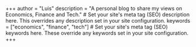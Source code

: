 +++
author = "Luis"
description = "A personal blog to share my views on Economics, Finance and Tech." # Set your site's meta tag (SEO) description here. This overrides any description set in your site configuration.
keywords = ["economics", "finance", "tech"] # Set your site's meta tag (SEO) keywords here. These override any keywords set in your site configuration.
+++
